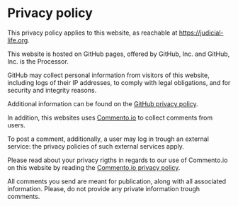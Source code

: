 # Privacy policy
This privacy policy applies to this website, as reachable at https://judicial-life.org.

This website is hosted on GitHub pages, offered by GitHub, Inc. and GitHub, Inc. is the Processor.

GitHub may collect personal information from visitors of this website, including logs of their IP addresses, to comply with legal obligations, and for security and integrity reasons.

Additional information can be found on the [GitHub privacy policy](https://help.github.com/en/github/site-policy/github-privacy-statement#github-pages).

In addition, this websites uses [Commento.io](https://commento.io/) to collect comments from users.

To post a comment, additionally, a user may log in trough an external service: the privacy policies of such external services apply.

Please read about your privacy rigths in regards to our use of Commento.io on this website by reading the [Commento.io privacy policy](https://commento.io/legal).

All comments you send are meant for publication, along with all associated information. Please, do not provide any private information trough comments.

